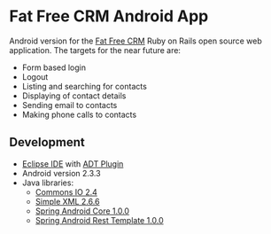 # Fat Free CRM Android App

Android version for the [Fat Free CRM](http://www.fatfreecrm.com) Ruby on Rails open source web application. The targets for the near future are:

* Form based login
* Logout
* Listing and searching for contacts
* Displaying of contact details
* Sending email to contacts
* Making phone calls to contacts

## Development

* [Eclipse IDE](http://www.eclipse.org) with [ADT Plugin](http://developer.android.com/tools/sdk/eclipse-adt.html)
* Android version 2.3.3
* Java libraries:
    * [Commons IO 2.4](http://commons.apache.org/io/download_io.cgi)
    * [Simple XML 2.6.6](http://simple.sourceforge.net/download.php)
    * [Spring Android Core 1.0.0](http://www.springsource.org/spring-android/news/1.0.0-released)
    * [Spring Android Rest Template 1.0.0](http://www.springsource.org/spring-android/news/1.0.0-released)
